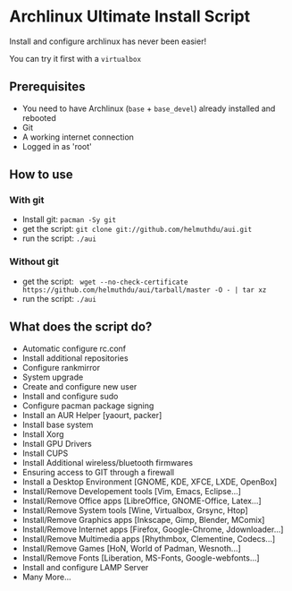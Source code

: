 # Archlinux Ultimate Install Script

Install and configure archlinux has never been easier!

You can try it first with a `virtualbox`

## Prerequisites

- You need to have Archlinux (`base` + `base_devel`) already installed and rebooted
- Git
- A working internet connection
- Logged in as 'root'

## How to use

### With git
- Install git: `pacman -Sy git`
- get the script: `git clone git://github.com/helmuthdu/aui.git`
- run the script: `./aui`

### Without git
- get the script: ` wget --no-check-certificate https://github.com/helmuthdu/aui/tarball/master -O - | tar xz`
- run the script: `./aui`

## What does the script do?

- Automatic configure rc.conf
- Install additional repositories
- Configure rankmirror
- System upgrade
- Create and configure new user
- Install and configure sudo
- Configure pacman package signing
- Install an AUR Helper [yaourt, packer]
- Install base system
- Install Xorg
- Install GPU Drivers
- Install CUPS
- Install Additional wireless/bluetooth firmwares
- Ensuring access to GIT through a firewall
- Install a Desktop Environment [GNOME, KDE, XFCE, LXDE, OpenBox]
- Install/Remove Developement tools [Vim, Emacs, Eclipse...]
- Install/Remove Office apps [LibreOffice, GNOME-Office, Latex...]
- Install/Remove System tools [Wine, Virtualbox, Grsync, Htop]
- Install/Remove Graphics apps [Inkscape, Gimp, Blender, MComix]
- Install/Remove Internet apps [Firefox, Google-Chrome, Jdownloader...]
- Install/Remove Multimedia apps [Rhythmbox, Clementine, Codecs...]
- Install/Remove Games [HoN, World of Padman, Wesnoth...]
- Install/Remove Fonts [Liberation, MS-Fonts, Google-webfonts...]
- Install and configure LAMP Server
- Many More...

